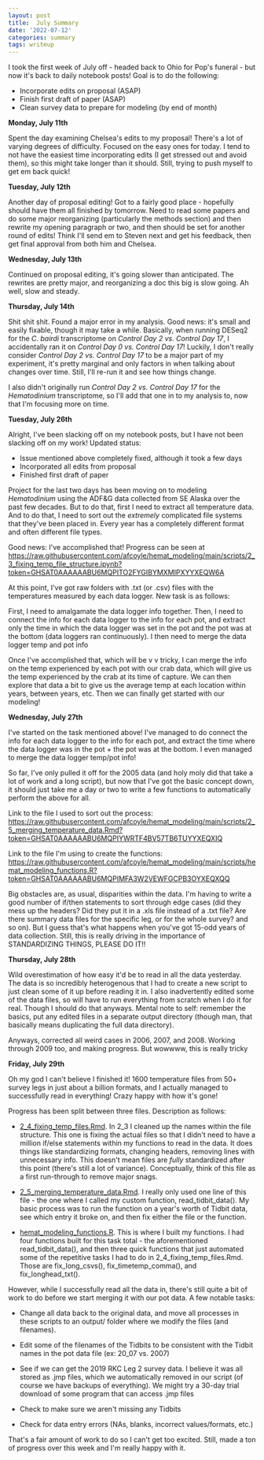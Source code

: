 ```yaml
---
layout: post
title:  July Summary
date: '2022-07-12'
categories: summary
tags: writeup
---
```


I took the first week of July off - headed back to Ohio for Pop's funeral - but now it's back to daily notebook posts! Goal is to do the following:
- Incorporate edits on proposal (ASAP)
- Finish first draft of paper (ASAP)
- Clean survey data to prepare for modeling (by end of month)

**Monday, July 11th**

Spent the day examining Chelsea's edits to my proposal! There's a lot of varying degrees of difficulty. Focused on the easy ones for today. I tend to not have the easiest time incorporating edits (I get stressed out and avoid them), so this might take longer than it should. Still, trying to push myself to get em back quick!

**Tuesday, July 12th**
 
Another day of proposal editing! Got to a fairly good place - hopefully should have them all finished by tomorrow. Need to read some papers and do some major reorganizing (particularly the methods section) and then rewrite my opening paragraph or two, and then should be set for another round of edits! Think I'll send em to Steven next and get his feedback, then get final approval from both him and Chelsea.

**Wednesday, July 13th**

Continued on proposal editing, it's going slower than anticipated. The rewrites are pretty major, and reorganizing a doc this big is slow going. Ah well, slow and steady.

**Thursday, July 14th**

Shit shit shit. Found a major error in my analysis. Good news: it's small and easily fixable, though it may take a while. Basically, when running DESeq2 for the *C. bairdi* transcriptome on *Control Day 2 vs. Control Day 17*, I accidentally ran it on *Control Day 0 vs. Control Day 17*! Luckily, I don't really consider *Control Day 2 vs. Control Day 17* to be a major part of my experiment, it's pretty marginal and only factors in when talking about changes over time. Still, I'll re-run it and see how things change.

I also didn't originally run *Control Day 2 vs. Control Day 17* for the *Hematodinium* transcriptome, so I'll add that one in to my analysis to, now that I'm focusing more on time.

**Tuesday, July 26th**

Alright, I've been slacking off on my notebook posts, but I have not been slacking off on my work! Updated status:

- Issue mentioned above completely fixed, although it took a few days
- Incorporated all edits from proposal
- Finished first draft of paper

Project for the last two days has been moving on to modeling _Hematodinium_ using the ADF&G data collected from SE Alaska over the past few decades. But to do that, first I need to extract all temperature data. And to do that, I need to sort out the _extremely_ complicated file systems that they've been placed in. Every year has a completely different format and often different file types. 

Good news: I've accomplished that! Progress can be seen at https://raw.githubusercontent.com/afcoyle/hemat_modeling/main/scripts/2_3_fixing_temp_file_structure.ipynb?token=GHSAT0AAAAAABU6MQPITO2FYGIBYMXMIPXYYXEQW6A

At this point, I've got raw folders with .txt (or .csv) files with the temperatures measured by each data logger. New task is as follows:

First, I need to amalgamate the data logger info together. Then, I need to connect the info for each data logger to the info for each pot, and extract only the time in which the data logger was set in the pot and the pot was at the bottom (data loggers ran continuously). I then need to merge the data logger temp and pot info

Once I've accomplished that, which will be v v tricky, I can merge the info on the temp experienced by each pot with our crab data, which will give us the temp experienced by the crab at its time of capture. We can then explore that data a bit to give us the average temp at each location within years, between years, etc. Then we can finally get started with our modeling!

**Wednesday, July 27th**

I've started on the task mentioned above! I've managed to do connect the info for each data logger to the info for each pot, and extract the time where the data logger was in the pot + the pot was at the bottom. I even managed to merge the data logger temp/pot info!

So far, I've only pulled it off for the 2005 data (and holy moly did that take a lot of work and a long script), but now that I've got the basic concept down, it should just take me a day or two to write a few functions to automatically perform the above for all.

Link to the file I used to sort out the process: https://raw.githubusercontent.com/afcoyle/hemat_modeling/main/scripts/2_5_merging_temperature_data.Rmd?token=GHSAT0AAAAAABU6MQPIYWRTF4BV57TB6TUYYXEQXIQ

Link to the file I'm using to create the functions: https://raw.githubusercontent.com/afcoyle/hemat_modeling/main/scripts/hemat_modeling_functions.R?token=GHSAT0AAAAAABU6MQPIMFA3W2VEWFGCPB3OYXEQXQQ

Big obstacles are, as usual, disparities within the data. I'm having to write a good number of if/then statements to sort through edge cases (did they mess up the headers? Did they put it in a .xls file instead of a .txt file? Are there summary data files for the specific leg, or for the whole survey? and so on). But I guess that's what happens when you've got 15-odd years of data collection. Still, this is really driving in the importance of STANDARDIZING THINGS, PLEASE DO IT!!

**Thursday, July 28th**

Wild overestimation of how easy it'd be to read in all the data yesterday. The data is so incredibly heterogenous that I had to create a new script to just clean some of it up before reading it in. I also inadvertently edited some of the data files, so will have to run everything from scratch when I do it for real. Though I should do that anyways. Mental note to self: remember the basics, put any edited files in a separate output directory (though man, that basically means duplicating the full data directory). 

Anyways, corrected all weird cases in 2006, 2007, and 2008. Working through 2009 too, and making progress. But wowwww, this is really tricky

**Friday, July 29th**

Oh my god I can't believe I finished it! 1600 temperature files from 50+ survey legs in just about a billion formats, and I actually managed to successfully read in everything! Crazy happy with how it's gone!

Progress has been split between three files. Description as follows:

- [2_4_fixing_temp_files.Rmd](https://raw.githubusercontent.com/afcoyle/hemat_modeling/main/scripts/2_4_fixing_temp_files.Rmd?token=GHSAT0AAAAAABU6MQPJ7PGD6T3SJAXBETQEYXEQYGQ). In 2_3 I cleaned up the names within the file structure. This one is fixing the actual files so that I didn't need to have a million if/else statements within my functions to read in the data. It does things like standardizing formats, changing headers, removing lines with unnecessary info. This doesn't mean files are *fully* standardized after this point (there's still a lot of variance). Conceptually, think of this file as a first run-through to remove major snags.

- [2_5_merging_temperature_data.Rmd](https://raw.githubusercontent.com/afcoyle/hemat_modeling/main/scripts/2_5_merging_temperature_data.Rmd?token=GHSAT0AAAAAABU6MQPJC4BHPYHXRTYMYXGQYXEQYAQ). I really only used one line of this file - the one where I called my custom function, read_tidbit_data(). My basic process was to run the function on a year's worth of Tidbit data, see which entry it broke on, and then fix either the file or the function.

- [hemat_modeling_functions.R](https://raw.githubusercontent.com/afcoyle/hemat_modeling/main/scripts/hemat_modeling_functions.R?token=GHSAT0AAAAAABU6MQPIMFA3W2VEWFGCPB3OYXEQXQQ). This is where I built my functions. I had four functions built for this task total - the aforementioned read_tidbit_data(), and then three quick functions that just automated some of the repetitive tasks I had to do in 2_4_fixing_temp_files.Rmd. Those are fix_long_csvs(), fix_timetemp_comma(), and fix_longhead_txt().

However, while I successfully read all the data in, there's still quite a bit of work to do before we start merging it with our pot data. A few notable tasks:

- Change all data back to the original data, and move all processes in these scripts to an output/ folder where we modify the files (and filenames).

- Edit some of the filenames of the Tidbits to be consistent with the Tidbit names in the pot data file (ex: 20_07 vs. 2007)

- See if we can get the 2019 RKC Leg 2 survey data. I believe it was all stored as .jmp files, which we automatically removed in our script (of course we have backups of everything). We might try a 30-day trial download of some program that can access .jmp files

- Check to make sure we aren't missing any Tidbits

- Check for data entry errors (NAs, blanks, incorrect values/formats, etc.)

That's a fair amount of work to do so I can't get too excited. Still, made a ton of progress over this week and I'm really happy with it.
